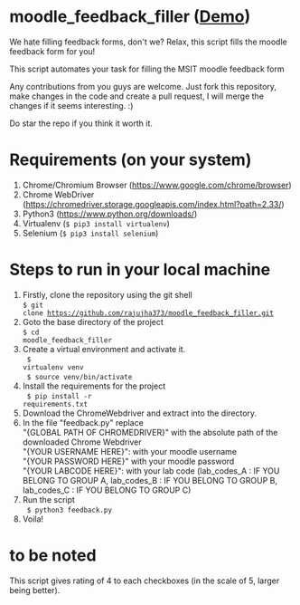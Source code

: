 # moodle_feedback_filler (<a href = "https://youtu.be/ZVkv3yzOseQ">Demo</a>)
We hate filling feedback forms, don't we? Relax, this script fills the moodle feedback form for you!

This script automates your task for filling the MSIT moodle feedback form

Any contributions from you guys are welcome. Just fork this repository, make changes in the code and create a pull request, I will merge the changes if it seems interesting. :)

Do star the repo if you think it worth it.

# Requirements (on your system)
1. Chrome/Chromium Browser (https://www.google.com/chrome/browser)
2. Chrome WebDriver (https://chromedriver.storage.googleapis.com/index.html?path=2.33/)
3. Python3 (https://www.python.org/downloads/)
4. Virtualenv (<code>$ pip3 install virtualenv</code>)
5. Selenium (<code>$ pip3 install selenium</code>)

# Steps to run in your local machine
1. Firstly, clone the repository using the git shell <br>
<code>$ git clone https://github.com/rajujha373/moodle_feedback_filler.git</code> 
2. Goto the base directory of the project <br>
<code>$ cd moodle_feedback_filler</code>  
3. Create a virtual environment and activate it.<br> 
<code> $ virtualenv venv </code><br>
<code> $ source venv/bin/activate </code>
4. Install the requirements for the project<br> 
<code> $ pip install -r requirements.txt </code>
6. Download the ChromeWebdriver and extract into the directory.
7. In the file "feedback.py" replace <br>
      "{GLOBAL PATH OF CHROMEDRIVER}" with the absolute path of the downloaded Chrome Webdriver<br>
      "{YOUR USERNAME HERE}": with your moodle username<br>
      "{YOUR PASSWORD HERE}" with your moodle password<br>
      "{YOUR LABCODE HERE}": with your lab code (lab_codes_A : IF YOU BELONG TO GROUP A, lab_codes_B : IF YOU BELONG TO GROUP B, lab_codes_C : IF YOU BELONG TO GROUP C)<br>
5. Run the script<br>
<code> $ python3 feedback.py</code>
6. Voila!

# to be noted

This script gives rating of 4 to each checkboxes (in the scale of 5, larger being better). 

